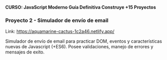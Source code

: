 #### CURSO: JavaScript Moderno Guía Definitiva Construye +15 Proyectos

### Proyecto 2 - Simulador de envío de email


Link: https://aquamarine-cactus-1c2a46.netlify.app/

Simulador de envío de email para practicar DOM, eventos y características nuevas de Javascript (+ES6). Posee validaciones, manejo de errores y mensajes de exito.
